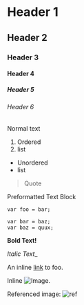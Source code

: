 # Header 1
## Header 2
### Header 3
#### Header 4
##### Header 5
###### Header 6

Normal text

1. Ordered
2. list

- Unordered
- list

> Quote

  Preformatted
  Text
  Block

`var foo = bar;`

```
var bar = baz;
var baz = quux;
```

**Bold Text!**

_Italic Text__

An inline [link](http://foo.com/) to foo.

Inline ![Image](http://foo.com/img "Image").

Referenced image: ![ref][1]

[1]: /foo.png "Image"

<!-- HTML Comment? -->
